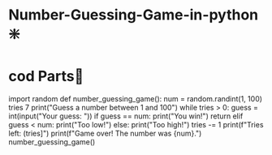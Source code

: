 # Number-Guessing-Game-in-python ❇️

# cod Parts🐍

import random 
def number_guessing_game(): 
num = random.randint(1, 100) 
tries 7 
print("Guess a number between 1 and 100") 
while tries > 0: 
guess = int(input("Your guess: ")) 
if guess == num: 
print("You win!") 
return 
elif guess < num: 
print("Too low!") 
else: 
print("Too high!") 
tries -= 1 
print(f"Tries left: (tries]") 
print(f"Game over! The number was {num}.") 
number_guessing_game() 
